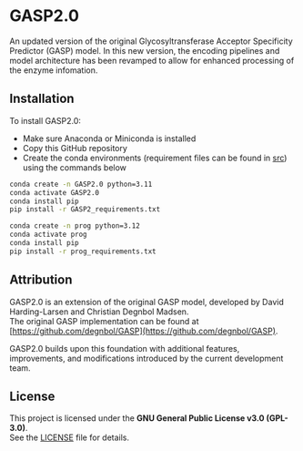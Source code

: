 # GASP2.0
An updated version of the original Glycosyltransferase Acceptor Specificity Predictor (GASP) model. In this new version, the encoding pipelines and model architecture has been revamped to allow for enhanced processing of the enzyme infomation.

## Installation
To install GASP2.0:
- Make sure Anaconda or Miniconda is installed
- Copy this GitHub repository
- Create the conda environments (requirement files can be found in [src](src)) using the commands below
```bash
conda create -n GASP2.0 python=3.11
conda activate GASP2.0
conda install pip
pip install -r GASP2_requirements.txt
```
```bash
conda create -n prog python=3.12
conda activate prog
conda install pip
pip install -r prog_requirements.txt
```


## Attribution  
GASP2.0 is an extension of the original GASP model, developed by David Harding-Larsen and Christian Degnbol Madsen.  
The original GASP implementation can be found at [https://github.com/degnbol/GASP](https://github.com/degnbol/GASP).  

GASP2.0 builds upon this foundation with additional features, improvements, and modifications introduced by the current development team.

## License  
This project is licensed under the **GNU General Public License v3.0 (GPL-3.0)**.  
See the [LICENSE](LICENSE) file for details.
